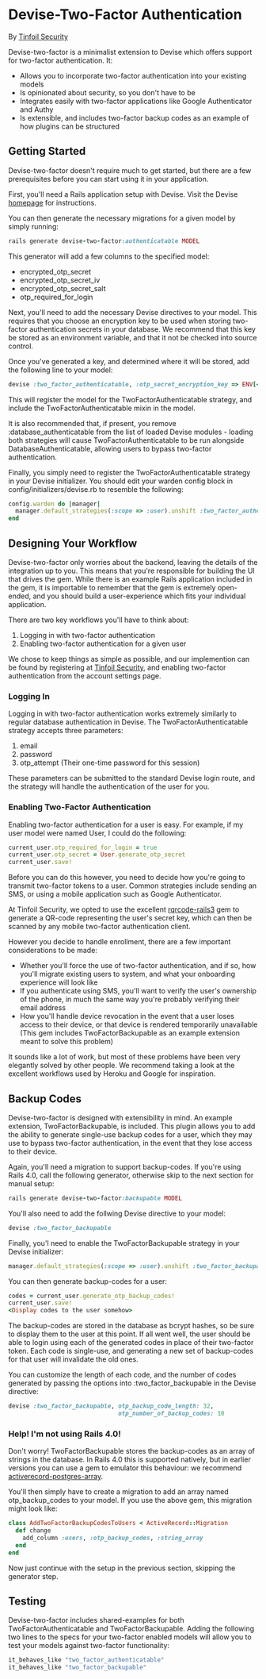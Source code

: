 # Devise-Two-Factor Authentication
By [Tinfoil Security](http://tinfoilsecurity.com/)

Devise-two-factor is a minimalist extension to Devise which offers support for two-factor authentication. It:

* Allows you to incorporate two-factor authentication into your existing models
* Is opinionated about security, so you don't have to be
* Integrates easily with two-factor applications like Google Authenticator and Authy
* Is extensible, and includes two-factor backup codes as an example of how plugins can be structured

## Getting Started
Devise-two-factor doesn't require much to get started, but there are a few prerequisites before you can start using it in your application.

First, you'll need a Rails application setup with Devise. Visit the Devise [homepage](https://github.com/plataformatec/devise) for instructions.

You can then generate the necessary migrations for a given model by simply running:

```ruby
rails generate devise-two-factor:authenticatable MODEL
```

This generator will add a few columns to the specified model:

* encrypted_otp_secret
* encrypted_otp_secret_iv
* encrypted_otp_secret_salt
* otp_required_for_login

Next, you'll need to add the necessary Devise directives to your model. This requires that you choose an encryption key to be used when storing two-factor authentication secrets in your database. We recommend that this key be stored as an environment variable, and that it not be checked into source control.

Once you've generated a key, and determined where it will be stored, add the following line to your model:

```ruby
devise :two_factor_authenticatable, :otp_secret_encryption_key => ENV[<YOUR ENVIRONMENT VARIABLE HERE>]
```

This will register the model for the TwoFactorAuthenticatable strategy, and include the TwoFactorAuthenticatable mixin in the model.

It is also recommended that, if present, you remove :database_authenticatable from the list of loaded Devise modules - loading both strategies will cause TwoFactorAuthenticatable to be run alongside DatabaseAuthenticatable, allowing users to bypass two-factor authentication.

Finally, you simply need to register the TwoFactorAuthenticatable strategy in your Devise initializer. You should edit your warden config block in config/initializers/devise.rb to resemble the following:

```ruby
config.warden do |manager|
  manager.default_strategies(:scope => :user).unshift :two_factor_authenticatable
end
```

## Designing Your Workflow
Devise-two-factor only worries about the backend, leaving the details of the integration up to you. This means that you're responsible for building the UI that drives the gem. While there is an example Rails application included in the gem, it is importable to remember that the gem is extremely open-ended, and you should build a user-experience which fits your individual application.

There are two key workflows you'll have to think about:

1. Logging in with two-factor authentication
2. Enabling two-factor authentication for a given user

We chose to keep things as simple as possible, and our implemention can be found by registering at [Tinfoil Security](https://tinfoilsecurity.com/), and enabling two-factor authentication from the account settings page.


### Logging In
Logging in with two-factor authentication works extremely similarly to regular database authentication in Devise. The TwoFactorAuthenticatable strategy accepts three parameters:

1. email
2. password
3. otp_attempt (Their one-time password for this session)

These parameters can be submitted to the standard Devise login route, and the strategy will handle the authentication of the user for you.

### Enabling Two-Factor Authentication
Enabling two-factor authentication for a user is easy. For example, if my user model were named User, I could do the following:

```ruby
current_user.otp_required_for_login = true
current_user.otp_secret = User.generate_otp_secret
current_user.save!
```

Before you can do this however, you need to decide how you're going to transmit two-factor tokens to a user. Common strategies include sending an SMS, or using a mobile application such as Google Authenticator.

At Tinfoil Security, we opted to use the excellent [rqrcode-rails3](https://github.com/samvincent/rqrcode-rails3) gem to generate a QR-code representing the user's secret key, which can then be scanned by any mobile two-factor authentication client.

However you decide to handle enrollment, there are a few important considerations to be made:

* Whether you'll force the use of two-factor authentication, and if so, how you'll migrate existing users to system, and what your onboarding experience will look like
* If you authenticate using SMS, you'll want to verify the user's ownership of the phone, in much the same way you're probably verifying their email address
* How you'll handle device revocation in the event that a user loses access to their device, or that device is rendered temporarily unavailable (This gem includes TwoFactorBackupable as an example extension meant to solve this problem)

It sounds like a lot of work, but most of these problems have been very elegantly solved by other people. We recommend taking a look at the excellent workflows used by Heroku and Google for inspiration.

## Backup Codes
Devise-two-factor is designed with extensibility in mind. An example extension, TwoFactorBackupable, is included. This plugin allows you to add the ability to generate single-use backup codes for a user, which they may use to bypass two-factor authentication, in the event that they lose access to their device.

Again, you'll need a migration to support backup-codes. If you're using Rails 4.0, call the following generator, otherwise skip to the next section for manual setup:

```ruby
rails generate devise-two-factor:backupable MODEL
```

You'll also need to add the follwing Devise directive to your model:

```ruby
devise :two_factor_backupable
```

Finally, you'l need to enable the TwoFactorBackupable strategy in your Devise initializer:

```ruby
manager.default_strategies(:scope => :user).unshift :two_factor_backupable
```

You can then generate backup-codes for a user:

```ruby
codes = current_user.generate_otp_backup_codes!
current_user.save!
<Display codes to the user somehow>
```

The backup-codes are stored in the database as bcrypt hashes, so be sure to display them to the user at this point. If all went well, the user should be able to login using each of the generated codes in place of their two-factor token. Each code is single-use, and generating a new set of backup-codes for that user will invalidate the old ones.

You can customize the length of each code, and the number of codes generated by passing the options into :two_factor_backupable in the Devise directive:

```ruby
devise :two_factor_backupable, otp_backup_code_length: 32,
                               otp_number_of_backup_codes: 10
```

### Help! I'm not using Rails 4.0!
Don't worry! TwoFactorBackupable stores the backup-codes as an array of strings in the database. In Rails 4.0 this is supported natively, but in earlier versions you can use a gem to emulator this behaviour: we recommend [activerecord-postgres-array](https://github.com/tlconnor/activerecord-postgres-array).

You'll then simply have to create a migration to add an array named otp_backup_codes to your model. If you use the above gem, this migration might look like:

```ruby
class AddTwoFactorBackupCodesToUsers < ActiveRecord::Migration
  def change
    add_column :users, :otp_backup_codes, :string_array
  end
end
```

Now just continue with the setup in the previous section, skipping the generator step.

## Testing
Devise-two-factor includes shared-examples for both TwoFactorAuthenticatable and TwoFactorBackupable. Adding the following two lines to the specs for your two-factor enabled models will allow you to test your models against two-factor functionality:

```ruby
it_behaves_like "two_factor_authenticatable"
it_behaves_like "two_factor_backupable"
```
